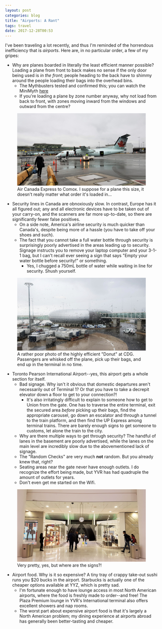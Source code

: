 ```yaml
---
layout: post
categories: blog
title: "Airports: A Rant"
tags: travel
date: 2017-12-28T00:53
---
```


I've been traveling a lot recently, and thus I'm reminded of the horrendous inefficiency that is _airports_. Here are, in no particular order, a few of my gripes:

- Why are planes boarded in literally the least efficient manner possible? Loading a plane from front to back makes no sense if the only door being used is _in the front_; people heading to the back have to shimmy around the people loading their bags into the overhead bins.
  - The Mythbusters tested and confirmed this; you can watch the MiniMyth [here](https://www.discovery.com/tv-shows/mythbusters/videos/plane-boarding-minimyth)
  - If you're loading a plane by zone number anyway, why not load from back to front, with zones moving inward from the windows and outward from the centre?

<figure>
	<img src="/images/blog/20161105_095157.jpg" alt="image">
	<figcaption>Air Canada Express to Comox. I suppose for a plane this size, it doesn't really matter what order it's loaded in...</figcaption>
</figure>

- Security lines in Canada are obnoxiously slow. In contrast, Europe has it all figured out; any and all electronic devices have to be taken out of your carry-on, and the scanners are far more up-to-date, so there are significantly fewer false positives.
  - On a side note, America's airline security is much quicker than Canada's, despite being more of a hassle (you have to take off your shoes and such).
  - The fact that you cannot take a full water bottle through security is surprisingly poorly advertised in the areas leading up to security. Signage instructs you to remove your laptop computer and your 3-1-1 bag, but I can't recall ever seeing a sign that says "Empty your water bottle before security!" or something.
    - Yes, I chugged a 750mL bottle of water while waiting in line for security. Shush yourself.

<figure>
	<img src="/images/blog/20171112_125139.jpg" alt="image">
	<figcaption>A rather poor photo of the highly efficient "Donut" at CDG. Passengers are whisked off the plane, pick up their bags, and end up in the terminal in no time.</figcaption>
</figure>

- Toronto Pearson International Airport--yes, this airport gets a whole section for itself.
  - Bad signage. Why isn't it obvious that domestic departures aren't necessarily out of Terminal 1? Or that you have to take a decrepit elevator down a floor to get to your connection?!
    - It's also irritatingly difficult to explain to someone how to get to Union from the gate. One has to traverse the entire terminal, exit the secured area _before_ picking up their bags, find the appropriate carousel, go down an escalator and through a tunnel to the train platform, and then find the UP Express among terminal trains. There are barely enough signs to get someone to customs, let alone the train to the city.
  - Why are there multiple ways to get through security? The handful of lanes in the basement are poorly advertised, while the lanes on the main level are incredibly slow due to the abovementioned lack of signage.
  - The "Random Checks" are very much **not** random. But you already knew that, right?
  - Seating areas near the gate never have enough outlets. I do recognize the effort being made, but YVR has had quadruple the amount of outlets for years.
  - Don't even get me started on the Wifi.

<figure>
	<img src="/images/blog/20171107_191549.jpg" alt="image">
	<figcaption>Very pretty, yes, but where are the signs?!</figcaption>
</figure>

- Airport food. Why is it so expensive? A tiny tray of crappy take-out sushi runs you $20 bucks in the airport. Starbucks is actually one of the cheaper options available at YYZ, which is pretty sad.
  - I'm fortunate enough to have lounge access in most North American airports, where the food is freshly made to order--and free! The Plaza Premium lounge in YVR's International terminal also offers excellent showers and nap rooms.
  - The worst part about expensive airport food is that it's largely a North American problem; my dining experience at airports abroad has generally been better-tasting and cheaper.
